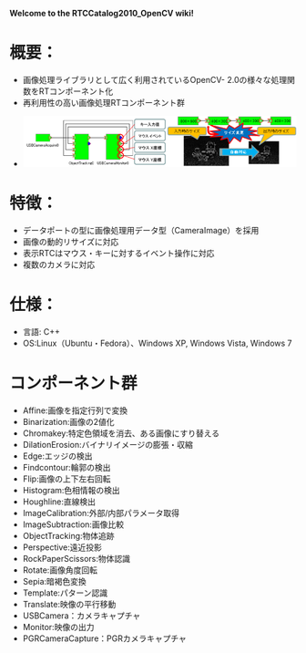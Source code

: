 <!DOCTYPE html> 
<html> 
  <head> 
    <meta charset='utf-8'> 
  </head> 

  <body class="logged_in ">

<div id="wiki-wrapper" class="page"> 
<div id="head"> 
</div> 
<div id="wiki-content"> 
  <div class="wrap"> 
  <div id="wiki-body" class="gollum-markdown-content instapaper_body"> 
    <div id="template"> 
      <p><strong>Welcome to the RTCCatalog2010_OpenCV wiki!</strong></p> 
 
<h1>概要：</h1> 
 
<ul> 
<li>画像処理ライブラリとして広く利用されているOpenCV- 2.0の様々な処理関数をRTコンポーネント化</li> 
<li>再利用性の高い画像処理RTコンポーネント群</li>
<li><p><img src="https://github.com/fsi-katami/RTCCatalog2010_OpenCV/raw/master/image/Clipboard3.png" alt=""></p></li>
</ul><h1>特徴：</h1> 
 
<ul> 
<li>データポートの型に画像処理用データ型（CameraImage）を採用</li> 
<li>画像の動的リサイズに対応</li> 
<li>表示RTCはマウス・キーに対するイベント操作に対応</li> 
<li>複数のカメラに対応</li> 
</ul><h1>仕様：</h1> 
 
<ul> 
<li>言語: C++</li> 
<li>OS:Linux（Ubuntu・Fedora）、Windows XP, Windows Vista, Windows 7</li> 
</ul><h1>コンポーネント群</h1> 
 
<ul> 
<li>Affine:画像を指定行列で変換</li> 
<li>Binarization:画像の2値化</li> 
<li>Chromakey:特定色領域を消去、ある画像にすり替える</li> 
<li>DilationErosion:バイナリイメージの膨張・収縮</li> 
<li>Edge:エッジの検出</li> 
<li>Findcontour:輪郭の検出</li> 
<li>Flip:画像の上下左右回転</li> 
<li>Histogram:色相情報の検出</li> 
<li>Houghline:直線検出</li> 
<li>ImageCalibration:外部/内部パラメータ取得</li> 
<li>ImageSubtraction:画像比較</li> 
<li>ObjectTracking:物体追跡</li> 
<li>Perspective:遠近投影</li> 
<li>RockPaperScissors:物体認識</li> 
<li>Rotate:画像角度回転</li> 
<li>Sepia:暗褐色変換</li> 
<li>Template:パターン認識</li> 
<li>Translate:映像の平行移動</li> 
<li>USBCamera：カメラキャプチャ</li> 
<li>Monitor:映像の出力</li> 
<li>PGRCameraCapture：PGRカメラキャプチャ</li> 
</ul> 
    </div> 
  </div> 
  
  
  </div> 
 
</div> 
  </body> 
</html> 

